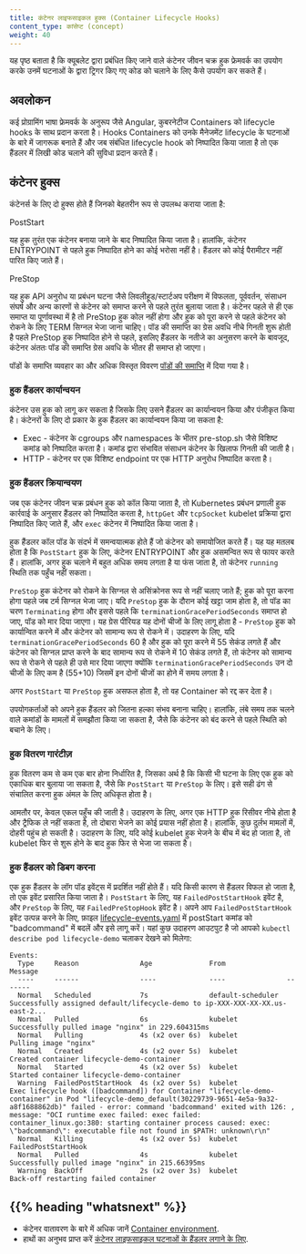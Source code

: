 ```yaml
---
title: कंटेनर लाइफसाइकल हुक्स (Container Lifecycle Hooks)
content_type: कांसेप्ट (concept)
weight: 40
---
```


<!-- overview -->

यह पृष्ठ बताता है कि क्यूबलेट द्वारा प्रबंधित किए जाने वाले कंटेनर जीवन चक्र हुक फ्रेमवर्क का उपयोग करके उनमें घटनाओं के द्वारा ट्रिगर किए गए कोड को चलाने के लिए कैसे उपयोग कर सकते हैं।


<!-- body -->

## अवलोकन

कई प्रोग्रामिंग भाषा फ्रेमवर्क के अनुरूप जैसे Angular, कुबरनेटीज Containers को lifecycle hooks के साथ प्रदान करता है।
Hooks Containers को उनके मैनेजमेंट lifecycle के घटनाओं के बारे में जागरूक बनाते हैं
और जब संबंधित lifecycle hook को निष्पादित किया जाता है तो एक हैंडलर में लिखी कोड चलाने की सुविधा प्रदान करते हैं।

## कंटेनर हुक्स

कंटेनर्स के लिए दो हुक्स होते हैं जिनको बेहतरीन रूप से उपलब्ध कराया जाता है:

PostStart

यह हुक तुरंत एक कंटेनर बनाया जाने के बाद निष्पादित किया जाता है।
हालांकि, कंटेनर ENTRYPOINT से पहले हुक निष्पादित होने का कोई भरोसा नहीं है।
हैंडलर को कोई पैरामीटर नहीं पारित किए जाते हैं।

PreStop

यह हुक API अनुरोध या प्रबंधन घटना जैसे लिवलीहूड/स्टार्टअप परीक्षण में विफलता, पूर्ववर्तन, संसाधन संघर्ष और अन्य कारणों से कंटेनर को समाप्त करने से पहले तुरंत बुलाया जाता है।
कंटेनर पहले से ही एक समाप्त या पूर्णावस्था में है तो PreStop हुक कोल नहीं होगा और हुक को पूरा करने से पहले कंटेनर को रोकने के लिए TERM सिग्नल भेजा जाना चाहिए। पॉड की समाप्ति का ग्रेस अवधि नीचे गिनती शुरू होती है पहले PreStop हुक निष्पादित होने से पहले, इसलिए हैंडलर के नतीजे का अनुसरण करने के बावजूद, कंटेनर अंततः पॉड की समाप्ति ग्रेस अवधि के भीतर ही समाप्त हो जाएगा।

पॉडों के समाप्ति व्यवहार का और अधिक विस्तृत विवरण [पॉडों की समाप्ति](/docs/concepts/workloads/pods/pod-lifecycle/#pod-termination) में दिया गया है।


### हुक हैंडलर कार्यान्वयन

कंटेनर उस हुक को लागू कर सकता है जिसके लिए उसने हैंडलर का कार्यान्वयन किया और पंजीकृत किया है।
कंटेनरों के लिए दो प्रकार के हुक हैंडलर का कार्यान्वयन किया जा सकता है:


* Exec - कंटेनर के cgroups और namespaces के भीतर pre-stop.sh जैसे विशिष्ट कमांड को निष्पादित करता है।
कमांड द्वारा संभावित संसाधन कंटेनर के खिलाफ गिनती की जाती है।
* HTTP - कंटेनर पर एक विशिष्ट endpoint पर एक HTTP अनुरोध निष्पादित करता है।


### हुक हैंडलर क्रियान्वयण

जब एक कंटेनर जीवन चक्र प्रबंधन हुक को कॉल किया जाता है,
तो Kubernetes प्रबंधन प्रणाली हुक कार्रवाई के अनुसार हैंडलर को निष्पादित करता है,
`httpGet` और `tcpSocket` kubelet प्रक्रिया द्वारा निष्पादित किए जाते हैं, और `exec` कंटेनर में निष्पादित किया जाता है।

हुक हैंडलर कॉल पॉड के संदर्भ में समन्वयात्मक होते हैं जो कंटेनर को समायोजित करते हैं।
यह यह मतलब होता है कि `PostStart` हुक के लिए,
कंटेनर ENTRYPOINT और हुक असमन्वित रूप से फायर करते हैं।
हालांकि, अगर हुक चलाने में बहुत अधिक समय लगता है या फंस जाता है,
तो कंटेनर `running` स्थिति तक पहुँच नहीं सकता।


`PreStop` हुक कंटेनर को रोकने के सिग्नल से असिंक्रोनस रूप से नहीं चलाए जाते हैं; हुक को पूरा करना होगा पहले जब टर्म सिग्नल भेजा जाए।
यदि `PreStop` हुक के दौरान कोई खट्टा जाम होता है, तो पॉड का चरण `Terminating` होगा और इससे पहले कि `terminationGracePeriodSeconds`
समाप्त हो जाए, पॉड को मार दिया जाएगा। यह ग्रेस पीरियड यह दोनों चीजों के लिए लागू होता है - `PreStop` हुक को कार्यान्वित करने में और कंटेनर को
सामान्य रूप से रोकने में। उदाहरण के लिए, यदि `terminationGracePeriodSeconds` 60 है और हुक को पूरा करने में 55 सेकंड लगते हैं और कंटेनर
को सिग्नल प्राप्त करने के बाद सामान्य रूप से रोकने में 10 सेकंड लगते हैं, तो कंटेनर को सामान्य रूप से रोकने से पहले ही उसे मार दिया जाएगा
क्योंकि `terminationGracePeriodSeconds` उन दो चीजों के लिए कम है (55+10) जिसमें इन दोनों चीजों का होने में समय लगता है।


अगर `PostStart` या `PreStop` हुक असफल होता है, तो वह Container को रद्द कर देता है।

उपयोगकर्ताओं को अपने हुक हैंडलर को जितना हल्का संभव बनाना चाहिए।
हालांकि, लंबे समय तक चलने वाले कमांडों के मामलों में समझौता किया जा सकता है,
जैसे कि कंटेनर को बंद करने से पहले स्थिति को बचाने के लिए।


### हुक वितरण गारंटीज़

हुक वितरण कम से कम एक बार होना निर्धारित है,
जिसका अर्थ है कि किसी भी घटना के लिए एक हुक को एकाधिक बार बुलाया जा सकता है,
जैसे कि `PostStart` या `PreStop` के लिए।
इसे सही ढंग से संचालित करना हुक अंमल के लिए अधिकृत होता है।


आमतौर पर, केवल एकल पहुँच की जाती है।
उदाहरण के लिए, अगर एक HTTP हुक रिसीवर नीचे होता है और ट्रैफिक ले नहीं सकता है,
तो दोबारा भेजने का कोई प्रयास नहीं होता है।
हालांकि, कुछ दुर्लभ मामलों में, दोहरी पहुंच हो सकती है।
उदाहरण के लिए, यदि कोई kubelet हुक भेजने के बीच में बंद हो जाता है,
तो kubelet फिर से शुरू होने के बाद हुक फिर से भेजा जा सकता है।

### हुक हैंडलर को डिबग करना

एक हुक हैंडलर के लॉग पॉड इवेंट्स में प्रदर्शित नहीं होते हैं।
यदि किसी कारण से हैंडलर विफल हो जाता है, तो एक इवेंट प्रसारित किया जाता है।
`PostStart` के लिए, यह `FailedPostStartHook` इवेंट है,
और `PreStop` के लिए, यह `FailedPreStopHook` इवेंट है।
अपने आप `FailedPostStartHook` इवेंट उत्पन्न करने के लिए, फ़ाइल [lifecycle-events.yaml](https://raw.githubusercontent.com/kubernetes/website/main/content/en/examples/pods/lifecycle-events.yaml) में postStart कमांड को "badcommand" में बदलें और इसे लागू करें।
यहां कुछ उदाहरण आउटपुट है जो आपको `kubectl describe pod lifecycle-demo` चलाकर देखने को मिलेगा:


```
Events:
  Type     Reason               Age              From               Message
  ----     ------               ----             ----               -------
  Normal   Scheduled            7s               default-scheduler  Successfully assigned default/lifecycle-demo to ip-XXX-XXX-XX-XX.us-east-2...
  Normal   Pulled               6s               kubelet            Successfully pulled image "nginx" in 229.604315ms
  Normal   Pulling              4s (x2 over 6s)  kubelet            Pulling image "nginx"
  Normal   Created              4s (x2 over 5s)  kubelet            Created container lifecycle-demo-container
  Normal   Started              4s (x2 over 5s)  kubelet            Started container lifecycle-demo-container
  Warning  FailedPostStartHook  4s (x2 over 5s)  kubelet            Exec lifecycle hook ([badcommand]) for Container "lifecycle-demo-container" in Pod "lifecycle-demo_default(30229739-9651-4e5a-9a32-a8f1688862db)" failed - error: command 'badcommand' exited with 126: , message: "OCI runtime exec failed: exec failed: container_linux.go:380: starting container process caused: exec: \"badcommand\": executable file not found in $PATH: unknown\r\n"
  Normal   Killing              4s (x2 over 5s)  kubelet            FailedPostStartHook
  Normal   Pulled               4s               kubelet            Successfully pulled image "nginx" in 215.66395ms
  Warning  BackOff              2s (x2 over 3s)  kubelet            Back-off restarting failed container
```



## {{% heading "whatsnext" %}}


* कंटेनर वातावरण के बारे में अधिक जानें [Container environment](/docs/concepts/containers/container-environment/).
* हाथों का अनुभव प्राप्त करें
[कंटेनर लाइफसाइकल घटनाओं के हैंडलर लगाने के लिए](/docs/tasks/configure-pod-container/attach-handler-lifecycle-event/).